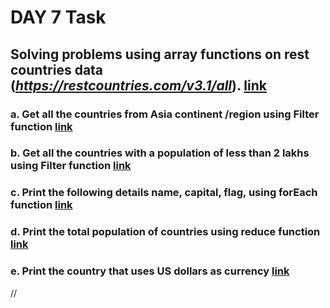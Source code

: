 # DAY 7 Task
## Solving problems using array functions on rest countries data (***https://restcountries.com/v3.1/all***). [link](httpsrestcountries.comv3.1all.json)
### a. Get all the countries from Asia continent /region using Filter function [link](Get%20all%20the%20countries%20from%20Asia%20continent%20region%20using%20Filter%20function.js)
### b. Get all the countries with a population of less than 2 lakhs using Filter function [link](Get%20all%20the%20countries%20with%20a%20population%20of%20less%20than%202%20lakhs%20using%20Filter%20function.js)
### c. Print the following details name, capital, flag, using forEach function [link](Print%20the%20following%20details%20name,%20capital,%20flag,%20using%20forEach%20function.js)
### d. Print the total population of countries using reduce function [link](Print%20the%20total%20population%20of%20countries%20using%20reduce%20function.js)
### e. Print the country that uses US dollars as currency [link]()


//